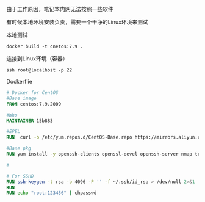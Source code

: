 由于工作原因，笔记本内网无法按照一些软件

有时候本地环境安装负责，需要一个干净的Linux环境来测试



本地测试


```
docker build -t cnetos:7.9 .
```

连接到Linux环境（容器）


```
ssh root@localhost -p 22
```



Dockerflie

```dockerfile
# Docker for CentOS
#Base image
FROM centos:7.9.2009

#Who
MAINTAINER 15b883 

#EPEL
RUN  curl -o /etc/yum.repos.d/CentOS-Base.repo https://mirrors.aliyun.com/repo/Centos-7.repo && yum makecache

#Base pkg
RUN yum install -y openssh-clients openssl-devel openssh-server nmap tree dos2unix nc telnet wget git htop net-tools gcc gcc-c++ vim iproute2 zip unzip iotop lsof bind-utils && yum clean all

#

# For SSHD
RUN ssh-keygen -t rsa -b 4096 -P '' -f ~/.ssh/id_rsa > /dev/null 2>&1
RUN 
RUN echo "root:123456" | chpasswd

```

